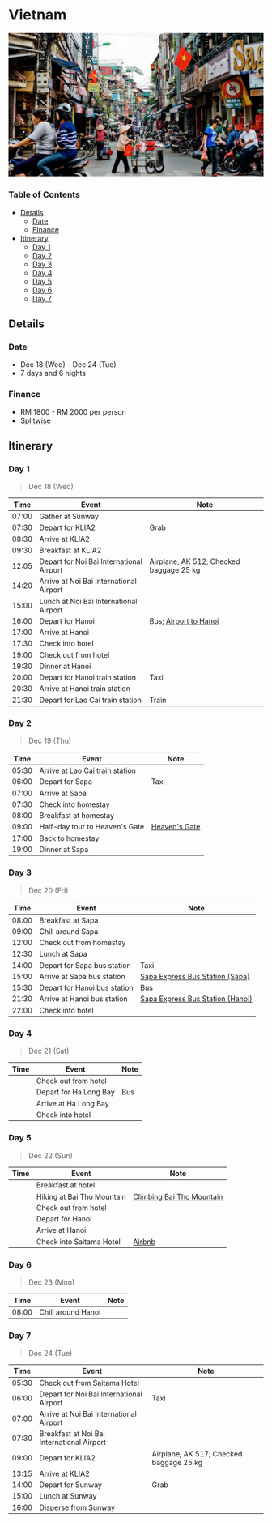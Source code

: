 # Vietnam

![Hanoi City](./hanoi.jpg)

### Table of Contents

- [Details](#details)
  - [Date](#date)
  - [Finance](#finance)
- [Itinerary](#itinerary)
  - [Day 1](#day-1)
  - [Day 2](#day-2)
  - [Day 3](#day-3)
  - [Day 4](#day-4)
  - [Day 5](#day-5)
  - [Day 6](#day-6)
  - [Day 7](#day-7)

## Details

### Date

- Dec 18 (Wed) - Dec 24 (Tue)
- 7 days and 6 nights

### Finance

- RM 1800 - RM 2000 per person
- [Splitwise][splitwise]

## Itinerary

### Day 1
> Dec 18 (Wed)

| Time  | Event                                    | Note                                      |
|-------|------------------------------------------|-------------------------------------------|
| 07:00 | Gather at Sunway                         |                                           |
| 07:30 | Depart for KLIA2                         | Grab                                      |
| 08:30 | Arrive at KLIA2                          |                                           |
| 09:30 | Breakfast at KLIA2                       |                                           |
| 12:05 | Depart for Noi Bai International Airport | Airplane; AK 512; Checked baggage 25 kg   |
| 14:20 | Arrive at Noi Bai International Airport  |                                           |
| 15:00 | Lunch at Noi Bai International Airport   |                                           |
| 16:00 | Depart for Hanoi                         | Bus; [Airport to Hanoi][airport-to-hanoi] |
| 17:00 | Arrive at Hanoi                          |                                           |
| 17:30 | Check into hotel                         |                                           |
| 19:00 | Check out from hotel                     |                                           |
| 19:30 | Dinner at Hanoi                          |                                           |
| 20:00 | Depart for Hanoi train station           | Taxi                                      |
| 20:30 | Arrive at Hanoi train station            |                                           |
| 21:30 | Depart for Lao Cai train station         | Train                                     |

### Day 2
> Dec 19 (Thu)

| Time  | Event                           | Note                         |
|-------|---------------------------------|------------------------------|
| 05:30 | Arrive at Lao Cai train station |                              |
| 06:00 | Depart for Sapa                 | Taxi                         |
| 07:00 | Arrive at Sapa                  |                              |
| 07:30 | Check into homestay             |                              |
| 08:00 | Breakfast at homestay           |                              |
| 09:00 | Half-day tour to Heaven's Gate  | [Heaven's Gate][heaven-gate] |
| 17:00 | Back to homestay                |                              |
| 19:00 | Dinner at Sapa                  |                              |

### Day 3
> Dec 20 (Fri)

| Time  | Event                        | Note                                                   |
|-------|------------------------------|--------------------------------------------------------|
| 08:00 | Breakfast at Sapa            |                                                        |
| 09:00 | Chill around Sapa            |                                                        |
| 12:00 | Check out from homestay      |                                                        |
| 12:30 | Lunch at Sapa                |                                                        |
| 14:00 | Depart for Sapa bus station  | Taxi                                                   |
| 15:00 | Arrive at Sapa bus station   | [Sapa Express Bus Station (Sapa)][sapa-sapa-express]   |
| 15:30 | Depart for Hanoi bus station | Bus                                                    |
| 21:30 | Arrive at Hanoi bus station  | [Sapa Express Bus Station (Hanoi)][hanoi-sapa-express] |
| 22:00 | Check into hotel             |                                                        |

### Day 4
> Dec 21 (Sat)

| Time | Event                  | Note |
|------|------------------------|------|
|      | Check out from hotel   |      |
|      | Depart for Ha Long Bay | Bus  |
|      | Arrive at Ha Long Bay  |      |
|      | Check into hotel       |      |

### Day 5
> Dec 22 (Sun)

| Time | Event                      | Note                                          |
|------|----------------------------|-----------------------------------------------|
|      | Breakfast at hotel         |                                               |
|      | Hiking at Bai Tho Mountain | [Climbing Bai Tho Mountain][bai-tho-mountain] |
|      | Check out from hotel       |                                               |
|      | Depart for Hanoi           |                                               |
|      | Arrive at Hanoi            |                                               |
|      | Check into Saitama Hotel   | [Airbnb][saitama-airbnb]                      |

### Day 6
> Dec 23 (Mon)

| Time  | Event              | Note |
|-------|--------------------|------|
| 08:00 | Chill around Hanoi |      |

### Day 7
> Dec 24 (Tue)

| Time  | Event                                      | Note                                    |
|-------|--------------------------------------------|-----------------------------------------|
| 05:30 | Check out from Saitama Hotel               |                                         |
| 06:00 | Depart for Noi Bai International Airport   | Taxi                                    |
| 07:00 | Arrive at Noi Bai International Airport    |                                         |
| 07:30 | Breakfast at Noi Bai International Airport |                                         |
| 09:00 | Depart for KLIA2                           | Airplane; AK 517; Checked baggage 25 kg |
| 13:15 | Arrive at KLIA2                            |                                         |
| 14:00 | Depart for Sunway                          | Grab                                    |
| 15:00 | Lunch at Sunway                            |                                         |
| 16:00 | Disperse from Sunway                       |                                         |

[splitwise]: https://secure.splitwise.com/#/groups/13052688
[airport-to-hanoi]: http://excursionvietnam.com/get-to-hanoi-old-quarter-from-hanoi-airport
[heaven-gate]: https://thefirsttravels.com/heaven-gate.html
[sapa-sapa-express]: https://12go.asia/en/station/10345-sa-pa-sapaexpress
[hanoi-sapa-express]: https://12go.asia/en/station/10342-hanoi-sapaexpress
[bai-tho-mountain]: https://www.agirlwhoblooms.com/2018/08/03/climbing-bai-tho-peace-mountain-in-halong-bay/
[saitama-airbnb]: https://www.airbnb.com/trips/v1/84aa13bc-4cfc-4e36-8876-7821dfe1f255
